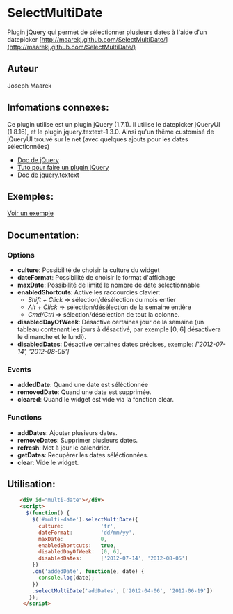 SelectMultiDate
================================================================================

Plugin jQuery qui permet de sélectionner plusieurs dates à l'aide d'un datepicker
[http://maarekj.github.com/SelectMultiDate/](http://maarekj.github.com/SelectMultiDate/)

Auteur
--------------------------------------------------------------------------------
Joseph Maarek

Infomations connexes:
--------------------------------------------------------------------------------
Ce plugin utilise est un plugin jQuery (1.7.1). Il utilise le datepicker 
jQueryUI (1.8.16), et le plugin jquery.textext-1.3.0.
Ainsi qu'un thême customisé de jQueryUI trouvé sur le net (avec
quelques ajouts pour les dates sélectionnées)

- [Doc de jQuery](http://docs.jquery.com/Main_Page)
- [Tuto pour faire un plugin jQuery](http://www.jquery.info/spip.php?article92)
- [Doc de jquery.textext](http://textextjs.com/)

Exemples:
--------------------------------------------------------------------------------
[Voir un exemple](http://maarekj.github.com/SelectMultiDate/demos)

Documentation:
--------------------------------------------------------------------------------
### Options ###

- __culture__:            Possibilité de choisir la culture du widget
- __dateFormat__:         Possibilité de choisir le format d'affichage
- __maxDate__:            Possibilité de limité le nombre de date selectionnable
- __enabledShortcuts__:   Active les raccourcies clavier:
    - _Shift + Click_ =>    sélection/désélection du mois entier
    - _Alt + Click_ =>      sélection/désélection de la semaine entière
    - _Cmd/Ctrl_ =>         sélection/désélection de tout la colonne.
- __disabledDayOfWeek__:  Désactive certaines jour de la semaine (un tableau 
    contenant les jours à désactivé, par exemple [0, 6] désactivera le dimanche
    et le lundi).
- __disabledDates__:      Désactive certaines dates précises, exemple:
  _['2012-07-14', '2012-08-05']_

### Events ###
- __addedDate__:          Quand une date est séléctionnée
- __removedDate__:        Quand une date est supprimée.
- __cleared__:            Quand le widget est vidé via la fonction clear.

### Functions ###
- __addDates__:           Ajouter plusieurs dates.
- __removeDates__:        Supprimer plusieurs dates.
- __refresh__:            Met à jour le calendrier.
- __getDates__:           Recupèrer les dates séléctionnées.
- __clear__:              Vide le widget.

Utilisation:
--------------------------------------------------------------------------------
```html
    <div id="multi-date"></div>
    <script>
      $(function() {
        $('#multi-date').selectMultiDate({
          culture:            'fr',
          dateFormat:         'dd/mm/yy',
          maxDate:            0,
          enabledShortcuts:   true,
          disabledDayOfWeek:  [0, 6],
          disabledDates:      ['2012-07-14', '2012-08-05']
        })
        .on('addedDate', function(e, date) {
          console.log(date);
        })
        .selectMultiDate('addDates', ['2012-04-06', '2012-06-19'])
       });
     </script>
```